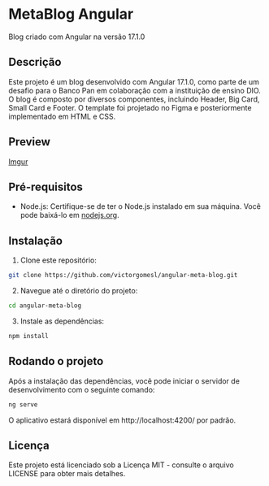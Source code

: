 # MetaBlog Angular

Blog criado com Angular na versão 17.1.0

## Descrição

Este projeto é um blog desenvolvido com Angular 17.1.0, como parte de um desafio para o Banco Pan em colaboração com a instituição de ensino DIO. O blog é composto por diversos componentes, incluindo Header, Big Card, Small Card e Footer. O template foi projetado no Figma e posteriormente implementado em HTML e CSS.

## Preview

[Imgur](https://imgur.com/D0bEiQG)


## Pré-requisitos

- Node.js: Certifique-se de ter o Node.js instalado em sua máquina. Você pode baixá-lo em [nodejs.org](https://nodejs.org/).

## Instalação

1. Clone este repositório:
```bash
git clone https://github.com/victorgomesl/angular-meta-blog.git
```

2. Navegue até o diretório do projeto:
```bash
cd angular-meta-blog
```

3. Instale as dependências:
```bash
npm install
```

## Rodando o projeto
Após a instalação das dependências, você pode iniciar o servidor de desenvolvimento com o seguinte comando:
```bash
ng serve
```

O aplicativo estará disponível em http://localhost:4200/ por padrão.

## Licença
Este projeto está licenciado sob a Licença MIT - consulte o arquivo LICENSE para obter mais detalhes.

